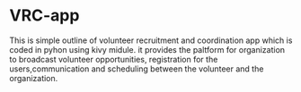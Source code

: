 # VRC-app
This is simple outline of volunteer recruitment and coordination app which is coded in pyhon using kivy midule. it provides the paltform for organization to broadcast volunteer opportunities, registration for the users,communication and scheduling between the volunteer and the organization.
